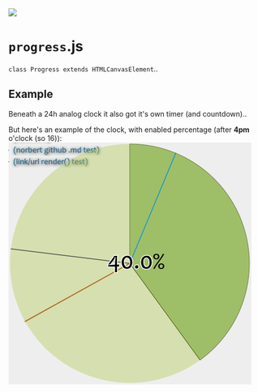 <img src="https://kekse.biz/php/count.php?draw&override=github:v4" />

# **`progress`**.js
`class Progress extends HTMLCanvasElement`..

## Example
Beneath a 24h analog clock it also got it's own timer (and countdown)..

But here's an example of the clock, with enabled percentage (after **4pm** o'clock (so 16)):
![Clock example, w/ example percentage](progress.png)

